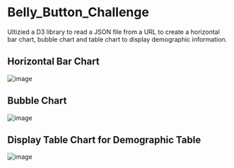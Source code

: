 # Belly_Button_Challenge

Ultizied a D3 library to read a JSON file from a URL to create a horizontal bar chart, bubble chart and table chart to display demographic information.

## Horizontal Bar Chart

![image](https://user-images.githubusercontent.com/115186079/228950949-9bdcc17a-c322-44ea-a65c-7086d4767baf.png)


## Bubble Chart

![image](https://user-images.githubusercontent.com/115186079/228951081-f0dab947-f800-4dd1-ba9d-b06a0fb80d91.png)


## Display Table Chart for Demographic Table

![image](https://user-images.githubusercontent.com/115186079/228951322-d556efda-9c0a-4e76-9e58-3b52fcb1e037.png)
